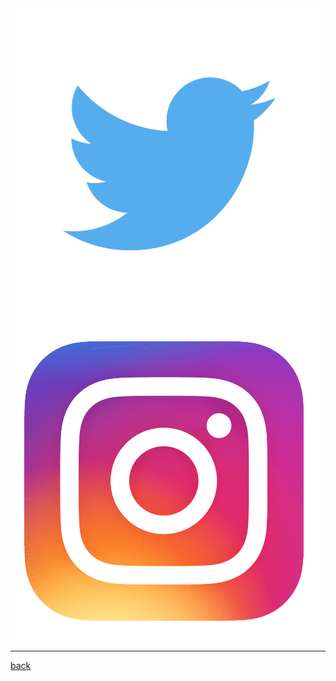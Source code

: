 <main class="icongrid">
  <a href="https://twitter.com/Finn_Mayhew">
    <img src="./assets/images/icons/twitter.png" alt="Twitter">
  </a>
  <a href="https://www.instagram.com/finnmayhew_/">
    <img src="./assets/images/icons/instagram.png" alt="Instagram">
  </a>
</main>

---

[back](./index.md)
